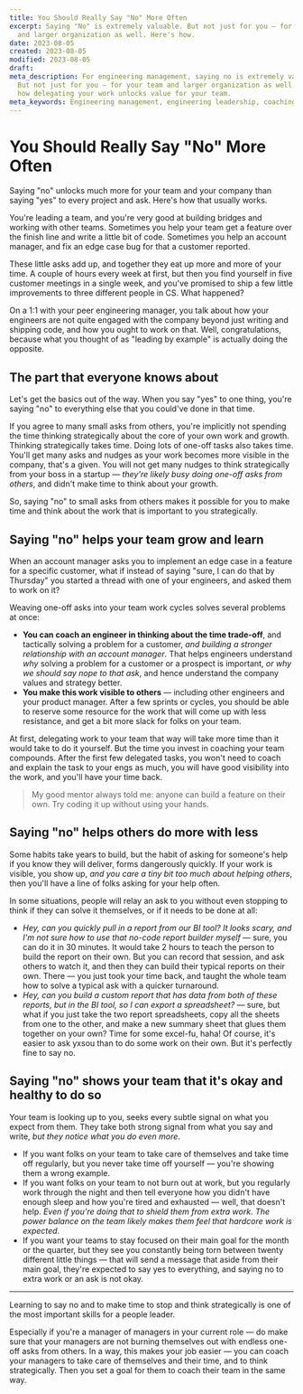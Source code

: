 ```yaml
---
title: You Should Really Say "No" More Often
excerpt: Saying "No" is extremely valuable. But not just for you — for your team
  and larger organization as well. Here's how.
date: 2023-08-05
created: 2023-08-05
modified: 2023-08-05
draft: 
meta_description: For engineering management, saying no is extremely valuable.
  But not just for you — for your team and larger organization as well. Here's
  how delegating your work unlocks value for your team.
meta_keywords: Engineering management, engineering leadership, coaching engineers
---
```


# You Should Really Say "No" More Often

Saying "no" unlocks much more for your team and your company than saying "yes" to every project and ask. Here's how that usually works.

You're leading a team, and you're very good at building bridges and working with other teams. Sometimes you help your team get a feature over the finish line and write a little bit of code. Sometimes you help an account manager, and fix an edge case bug for that a customer reported.

These little asks add up, and together they eat up more and more of your time. A couple of hours every week at first, but then you find yourself in five customer meetings in a single week, and you've promised to ship a few little improvements to three different people in CS. What happened?

On a 1:1 with your peer engineering manager, you talk about how your engineers are not quite engaged with the company beyond just writing and shipping code, and how you ought to work on that. Well, congratulations, because what you thought of as "leading by example" is actually doing the opposite.

## The part that everyone knows about

Let's get the basics out of the way. When you say "yes" to one thing, you're saying "no" to everything else that you could've done in that time.

If you agree to many small asks from others, you're implicitly not spending the time thinking strategically about the core of your own work and growth. Thinking strategically takes time. Doing lots of one-off tasks also takes time. You'll get many asks and nudges as your work becomes more visible in the company, that's a given. You will not get many nudges to think strategically from your boss in a startup — *they're likely busy doing one-off asks from others*, and didn't make time to think about your growth. 

So, saying "no" to small asks from others makes it possible for you to make time and think about the work that is important to you strategically.


## Saying "no" helps your team grow and learn

When an account manager asks you to implement an edge case in a feature for a specific customer, what if instead of saying "sure, I can do that by Thursday" you started a thread with one of your engineers, and asked them to work on it?

Weaving one-off asks into your team work cycles solves several problems at once:
- **You can coach an engineer in thinking about the time trade-off**, and tactically solving a problem for a customer, *and building a stronger relationship with an account manager*. That helps engineers understand _why_ solving a problem for a customer or a prospect is important, _or why we should say nope to that ask_, and hence understand the company values and strategy better.
- **You make this work visible to others** — including other engineers and your product manager. After a few sprints or cycles, you should be able to reserve some resource for the work that will come up with less resistance, and get a bit more slack for folks on your team.

At first, delegating work to your team that way will take more time than it would take to do it yourself. But the time you invest in coaching your team compounds. After the first few delegated tasks, you won't need to coach and explain the task to your engs as much, you will have good visibility into the work, and you'll have your time back.

> My good mentor always told me: anyone can build a feature on their own. Try coding it up without using your hands.

## Saying "no" helps others do more with less

Some habits take years to build, but the habit of asking for someone's help if you know they will deliver, forms dangerously quickly. If your work is visible, you show up, _and you care a tiny bit too much about helping others_, then you'll have a line of folks asking for your help often.

In some situations, people will relay an ask to you without even stopping to think if they can solve it themselves, or if it needs to be done at all:
- _Hey, can you quickly pull in a report from our BI tool? It looks scary, and I'm not sure how to use that no-code report builder myself_ — sure, you can do it in 30 minutes. It would take 2 hours to teach the person to build the report on their own. But you can record that session, and ask others to watch it, and then they can build their typical reports on their own. There — you just took your time back, and taught the whole team how to solve a typical ask with a quicker turnaround.
- _Hey, can you build a custom report that has data from both of these reports, but in the BI tool, so I can export a spreadsheet?_ — sure, but what if you just take the two report spreadsheets, copy all the sheets from one to the other, and make a new summary sheet that glues them together on your own? Time for some excel-fu, haha! Of course, it's easier to ask yxsou than to do some work on their own. But it's perfectly fine to say no.

## Saying "no" shows your team that it's okay and healthy to do so

Your team is looking up to you, seeks every subtle signal on what you expect from them. They take both strong signal from what you say and write, _but they notice what you do even more_.

- If you want folks on your team to take care of themselves and take time off regularly, but you never take time off yourself — you're showing them a wrong example.
- If you want folks on your team to not burn out at work, but you regularly work through the night and then tell everyone how you didn't have enough sleep and how you're tired and exhausted — well, that doesn't help. *Even if you're doing that to shield them from extra work. The power balance on the team likely makes them feel that hardcore work is expected.*
- If you want your teams to stay focused on their main goal for the month or the quarter, but they see you constantly being torn between twenty different little things — that will send a message that aside from their main goal, they're expected to say yes to everything, and saying no to extra work or an ask is not okay.

---

Learning to say no and to make time to stop and think strategically is one of the most important skills for a people leader. 

Especially if you're a manager of managers in your current role — do make sure that your managers are not burning themselves out with endless one-off asks from others. In a way, this makes your job easier — you can coach your managers to take care of themselves and their time, and to think strategically. Then you set a goal for them to coach their team in the same way.